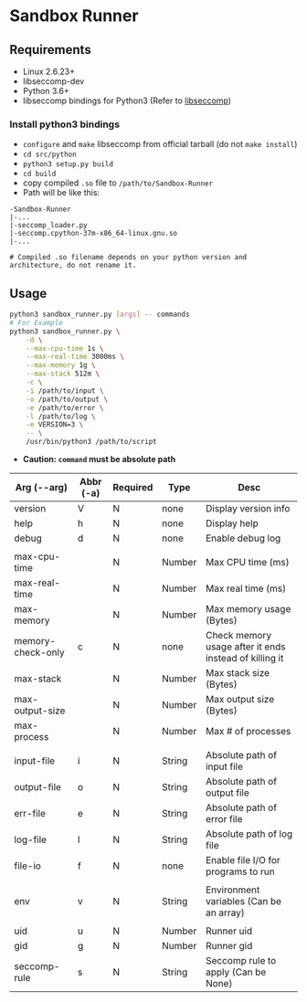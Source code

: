 # Sandbox Runner

## Requirements

- Linux 2.6.23+
- libseccomp-dev
- Python 3.6+
- libseccomp bindings for Python3 (Refer to [libseccomp](https://github.com/seccomp/libseccomp/blob/master/src/python/))

### Install python3 bindings

- `configure` and `make` libseccomp from official tarball (do not `make install`)
- `cd src/python`
- `python3 setup.py build`
- `cd build`
- copy compiled `.so` file to `/path/to/Sandbox-Runner`
- Path will be like this:

```text
-Sandbox-Runner
|-...
|-seccomp_loader.py
|-seccomp.cpython-37m-x86_64-linux.gnu.so
|-...

# Compiled .so filename depends on your python version and architecture, do not rename it.
```

## Usage

```bash
python3 sandbox_runner.py [args] -- commands
# For Example
python3 sandbox_runner.py \
    -d \
    --max-cpu-time 1s \
    --max-real-time 3000ms \
    --max-memory 1g \
    --max-stack 512m \
    -c \
    -i /path/to/input \
    -o /path/to/output \
    -e /path/to/error \
    -l /path/to/log \
    -e VERSION=3 \
    -- \
    /usr/bin/python3 /path/to/script
```

- **Caution: `command` must be absolute path**

|Arg (--arg)|Abbr (-a)|Required|Type|Desc|
|---|-----|--------|----|----|
|version|V|N|none|Display version info|
|help|h|N|none|Display help|
|debug|d|N|none|Enable debug log|
|||||
|max-cpu-time| |N|Number|Max CPU time (ms)|
|max-real-time| |N|Number|Max real time (ms)|
|max-memory| |N|Number|Max memory usage (Bytes)|
|memory-check-only|c|N|none|Check memory usage after it ends instead of killing it|
|max-stack| |N|Number|Max stack size (Bytes)|
|max-output-size| |N|Number|Max output size (Bytes)|
|max-process| |N|Number|Max # of processes|
|||||
|input-file|i|N|String|Absolute path of input file|
|output-file|o|N|String|Absolute path of output file|
|err-file|e|N|String|Absolute path of error file|
|log-file|l|N|String|Absolute path of log file|
|file-io|f|N|none|Enable file I/O for programs to run|
|||||
|env|v|N|String|Environment variables (Can be an array)|
|||||
|uid|u|N|Number|Runner uid|
|gid|g|N|Number|Runner gid|
|seccomp-rule|s|N|String|Seccomp rule to apply (Can be None)|
